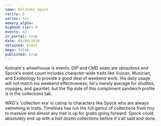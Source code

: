 ```yaml
---
name: Kolinahr Spock
rarity: 5
series: tos
memory_alpha:
bigbook_tier: 8
events: 42
in_portal: true
date: 04/04/2018
obtained: Event
mega: false
published: true
---
```


Kolinahr's wheelhouse is events. DIP and CMD seats are ubiquitous and Spock's event count includes character-wide traits like Vulcan, Musician, and Exobiology to provide a good deal of weekend work. His daily usage will not match his weekend effectiveness; he's merely average for shuttles, voyages, and gauntlet, but the flip side of this compliment sandwich profile is in the collections tab.

WRG's 'collection era' is catnip to characters like Spock who are always swimming in traits. Timelines has run the full gamut of collections from tiny to massive and almost any trait is up for grabs going forward. Spock could absolutely end up with a half dozen collections before it's all said and done.
